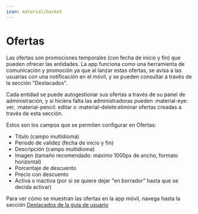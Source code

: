 ```yaml
---
icon: material/basket
---
```


# Ofertas

Las ofertas son promociones temporales (con fecha de inicio y fin) que pueden ofrecer las entidades.
La app funciona como una herramienta de comunicación y promoción ya que al lanzar estas ofertas, se avisa a las usuarias
con una notificación en el móvil, y se pueden consultar a través de la sección "Destacados".

Cada entidad se puede autogestionar sus ofertas a través de su panel de administración, y si hiciera falta las 
administradoras pueden :material-eye: ver, :material-pencil: editar o :material-delete:eliminar ofertas creadas a través de esta sección.

Estos son los campos que se permiten configurar en Ofertas:

- Título (campo multidioma)
- Periodo de validez (fecha de inicio y fin)
- Descripción (campo multidioma)
- Imagen (tamaño recomendado: máximo 1000px de ancho, formato horizontal)
- Porcentaje de descuento
- Precio con descuento
- Activa o inactiva (por si se quiere dejar "en borrador" hasta que se decida activar)

Para ver cómo se muestran las ofertas en la app móvil, navega hasta la sección 
[Destacados de la guía de usuario](/docs/user/aplicacion_movil/destacados/)